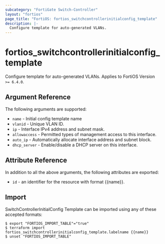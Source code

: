```yaml
---
subcategory: "FortiGate Switch-Controller"
layout: "fortios"
page_title: "FortiOS: fortios_switchcontrollerinitialconfig_template"
description: |-
  Configure template for auto-generated VLANs.
---
```


# fortios_switchcontrollerinitialconfig_template
Configure template for auto-generated VLANs. Applies to FortiOS Version `>= 6.4.0`.

## Argument Reference

The following arguments are supported:

* `name` - Initial config template name
* `vlanid` - Unique VLAN ID.
* `ip` - Interface IPv4 address and subnet mask.
* `allowaccess` - Permitted types of management access to this interface.
* `auto_ip` - Automatically allocate interface address and subnet block.
* `dhcp_server` - Enable/disable a DHCP server on this interface.


## Attribute Reference

In addition to all the above arguments, the following attributes are exported:
* `id` - an identifier for the resource with format {{name}}.

## Import

SwitchControllerInitialConfig Template can be imported using any of these accepted formats:
```
$ export "FORTIOS_IMPORT_TABLE"="true"
$ terraform import fortios_switchcontrollerinitialconfig_template.labelname {{name}}
$ unset "FORTIOS_IMPORT_TABLE"
```
